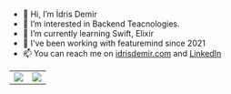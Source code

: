 - 👋 Hi, I’m İdris Demir
- 👀 I’m interested in Backend Teacnologies.
- 🌱 I’m currently learning Swift, Elixir
- 🏢 I've been working with featuremind since 2021
- 📫 You can reach me on <a href="idrisdemir.com">idrisdemir.com</a> and <a href="https://www.linkedin.com/in/iddemir">LinkedIn</a>

<table>
  <tr>
    <td valign="top"><img style="display:flex;" src="https://github-readme-stats.vercel.app/api?username=iddemirjs&show_icons=true&include_all_commits=true&rank_icon=github&show_owner=true&bg_color=30,e96443,904e95&title_color=fff&text_color=fff&card_width=500px&custom_title=My%20Stat%20on%20Github">  
    </td>
    <td valign="top"><img style="" src="https://github-readme-stats.vercel.app/api/top-langs/?username=iddemirjs&layout=compact&include_all_commits=true&rank_icon=github&show_owner=true&bg_color=30,e96443,904e95&title_color=fff&text_color=fff&card_width=500px&line_height=50px&custom_title=My%20Favorite%20Languages"></td>
  </tr>
</table>



<!---
iddemirjs/iddemirjs is a ✨ special ✨ repository because its `README.md` (this file) appears on your GitHub profile.
You can click the Preview link to take a look at your changes.

![iddemirjs's GitHub stats](https://github-readme-stats.vercel.app/api?username=iddemirjs&show_icons=true&include_all_commits=true&rank_icon=github&show_owner=true&bg_color=30,e96443,904e95&title_color=fff&text_color=fff)    ![iddemirjs's GitHub stats](https://github-readme-stats.vercel.app/api/top-langs/?username=iddemirjs&layout=compact&include_all_commits=true&rank_icon=github&show_owner=true&bg_color=30,e96443,904e95&title_color=fff&text_color=fff)

[![Top Langs](https://github-readme-stats.vercel.app/api/top-langs/?username=anuraghazra&size_weight=0.9&count_weight=0.9)](https://github.com/anuraghazra/github-readme-stats)
--->
